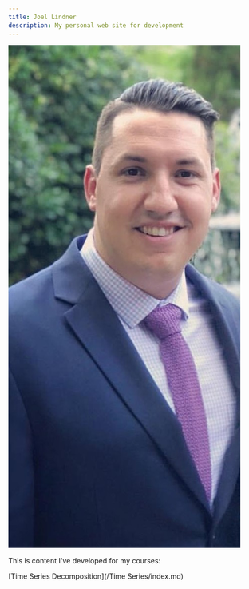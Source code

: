 ```yaml
---
title: Joel Lindner
description: My personal web site for development
---
```


![My Picture](/Pictures/Profile_Pic.jpg)

This is content I've developed for my courses:

[Time Series Decomposition](/Time Series/index.md)
